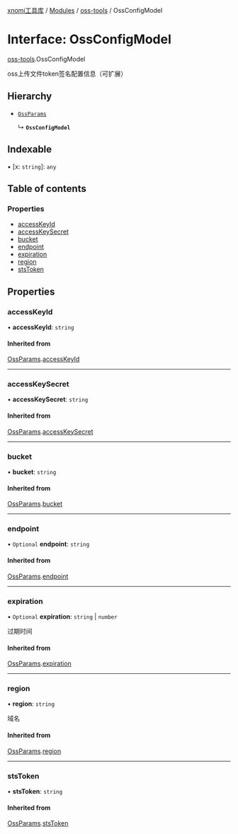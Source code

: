 [xnomi工具库](../README.md) / [Modules](../modules.md) / [oss-tools](../modules/oss_tools.md) / OssConfigModel

# Interface: OssConfigModel

[oss-tools](../modules/oss_tools.md).OssConfigModel

oss上传文件token签名配置信息（可扩展）

## Hierarchy

- [`OssParams`](oss_tools.OssParams.md)

  ↳ **`OssConfigModel`**

## Indexable

▪ [x: `string`]: `any`

## Table of contents

### Properties

- [accessKeyId](oss_tools.OssConfigModel.md#accesskeyid)
- [accessKeySecret](oss_tools.OssConfigModel.md#accesskeysecret)
- [bucket](oss_tools.OssConfigModel.md#bucket)
- [endpoint](oss_tools.OssConfigModel.md#endpoint)
- [expiration](oss_tools.OssConfigModel.md#expiration)
- [region](oss_tools.OssConfigModel.md#region)
- [stsToken](oss_tools.OssConfigModel.md#ststoken)

## Properties

### accessKeyId

• **accessKeyId**: `string`

#### Inherited from

[OssParams](oss_tools.OssParams.md).[accessKeyId](oss_tools.OssParams.md#accesskeyid)

___

### accessKeySecret

• **accessKeySecret**: `string`

#### Inherited from

[OssParams](oss_tools.OssParams.md).[accessKeySecret](oss_tools.OssParams.md#accesskeysecret)

___

### bucket

• **bucket**: `string`

#### Inherited from

[OssParams](oss_tools.OssParams.md).[bucket](oss_tools.OssParams.md#bucket)

___

### endpoint

• `Optional` **endpoint**: `string`

#### Inherited from

[OssParams](oss_tools.OssParams.md).[endpoint](oss_tools.OssParams.md#endpoint)

___

### expiration

• `Optional` **expiration**: `string` \| `number`

过期时间

#### Inherited from

[OssParams](oss_tools.OssParams.md).[expiration](oss_tools.OssParams.md#expiration)

___

### region

• **region**: `string`

域名

#### Inherited from

[OssParams](oss_tools.OssParams.md).[region](oss_tools.OssParams.md#region)

___

### stsToken

• **stsToken**: `string`

#### Inherited from

[OssParams](oss_tools.OssParams.md).[stsToken](oss_tools.OssParams.md#ststoken)
